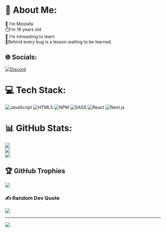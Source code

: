 # 💫 About Me:
🔭 I’m Mostafa<br>⏱️I’m 16 years old<br>🤝 I’m intreasting to learn<br>💬Behind every bug is a lesson waiting to be learned.<br>


## 🌐 Socials:
[![Discord](https://img.shields.io/badge/Discord-%237289DA.svg?logo=discord&logoColor=white)](https://discord.com/users/996590624641929226) 

# 💻 Tech Stack:
![JavaScript](https://img.shields.io/badge/javascript-%23323330.svg?style=for-the-badge&logo=javascript&logoColor=%23F7DF1E) ![HTML5](https://img.shields.io/badge/html5-%23E34F26.svg?style=for-the-badge&logo=html5&logoColor=white) ![NPM](https://img.shields.io/badge/NPM-%23CB3837.svg?style=for-the-badge&logo=npm&logoColor=white) ![SASS](https://img.shields.io/badge/SASS-hotpink.svg?style=for-the-badge&logo=SASS&logoColor=white) ![React](https://img.shields.io/badge/react-%2320232a.svg?style=for-the-badge&logo=react&logoColor=%2361DAFB) ![Next.js](https://img.shields.io/badge/next.js-%2320232a.svg?style=for-the-badge&logo=next.js&logoColor=%2361DAFB)
# 📊 GitHub Stats:
![](https://github-readme-stats.vercel.app/api?username=NarutoMostafa&theme=dark&hide_border=false&include_all_commits=true&count_private=false)<br/>
![](https://github-readme-streak-stats.herokuapp.com/?user=NarutoMostafa&theme=dark&hide_border=false)<br/>
![](https://github-readme-stats.vercel.app/api/top-langs/?username=NarutoMostafa&theme=dark&hide_border=false&include_all_commits=true&count_private=false&layout=compact)

## 🏆 GitHub Trophies
![](https://github-profile-trophy.vercel.app/?username=NarutoMostafa&theme=radical&no-frame=true&no-bg=true&margin-w=4)

### ✍️ Random Dev Quote
![](https://quotes-github-readme.vercel.app/api?type=vetical&theme=radical)

---
[![](https://visitcount.itsvg.in/api?id=NarutoMostafa&icon=10&color=0)](https://visitcount.itsvg.in)
